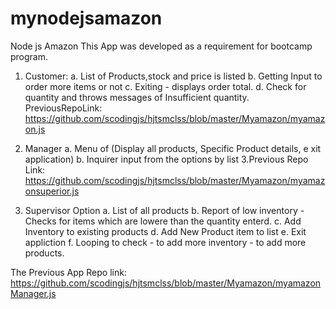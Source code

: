 # mynodejsamazon
Node js Amazon
This App was developed as a requirement for bootcamp program.
1. Customer:
    a. List of Products,stock and price is listed
    b. Getting Input to order more items or not
    c. Exiting - displays order total.
    d. Check for quantity and throws messages of Insufficient quantity.
    PreviousRepoLink: https://github.com/scodingjs/hjtsmclss/blob/master/Myamazon/myamazon.js

2. Manager
    a. Menu of (Display all products, Specific Product details, e xit application)
    b. Inquirer input from the options by list
    3.Previous Repo Link:  https://github.com/scodingjs/hjtsmclss/blob/master/Myamazon/myamazonsuperior.js

3. Supervisor Option
    a. List of all products
    b. Report of low inventory - Checks for items which are lowere than the quantity enterd.
    c. Add Inventory to existing products
    d. Add New Product item to list
    e. Exit appliction
    f. Looping to check - to add more inventory
       - to add more products.

The Previous App Repo link: https://github.com/scodingjs/hjtsmclss/blob/master/Myamazon/myamazonManager.js